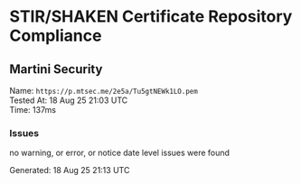 # STIR/SHAKEN Certificate Repository Compliance

## Martini Security

Name: `https://p.mtsec.me/2e5a/Tu5gtNEWk1LO.pem`\
Tested At: 18 Aug 25 21:03 UTC\
Time: 137ms

### Issues

no warning, or error, or notice date level issues were found

Generated: 18 Aug 25 21:13 UTC